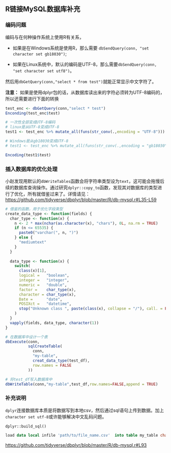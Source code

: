 ## R链接MySQL数据库补充

### 编码问题

编码与在何种操作系统上使用R有关系，

- 如果是在Windows系统是使用R，那么需要 `dbSendQuery(conn, "set character set gb18030")`;

- 如果在Linux系统中，默认的编码是UTF-8，那么需要`dbSendQuery(conn, "set character set utf8")`。

然后用`dbGetQuery(conn,"select * from test")`就能正常显示中文字符了。

**注意：** 如果是使用dplyr包的话，从数据库读出来的字符必须转为UTF-8编码的，所以还需要进行下面的转换

```R
test_enc <- dbGetQuery(conn,"select * test")
Enconding(test_enc$test)

# 一次性全部变成UTF-8编码
# linux是从UTF-8变成UTF-8
test1 <- test_enc %>% mutate_all(funs(str_conv(.,encoding = "UTF-8")))

# Windows是从gb18030变成UTF-8
# test1 <- test_enc %>% mutate_all(funs(str_conv(.,encoding = "gb18030")))

Encoding(test1$test)
```
### 插入数据库的优化处理

小赵发现用默认的`dbWriteTables`函数会将字符串类型设为`text`，这可能会拖慢后续的数据库查询操作。通过研究`dplyr::copy_to`函数，发现其对数据库的类型进行了优化，所有就借鉴过来了。详情请见：<https://github.com/tidyverse/dbplyr/blob/master/R/db-mysql.r#L35-L59> 

```R
# 借鉴的函数，用于优化字段类型
create_data_type <- function(fields) {
  char_type <- function(x) {
    n <- 2 * max(nchar(as.character(x), "chars"), 0L, na.rm = TRUE)
    if (n <= 65535) {
      paste0("varchar(", n, ")")
    } else {
      "mediumtext"
    }
  }
  
  data_type <- function(x) {
    switch(
      class(x)[1],
      logical =   "boolean",
      integer =   "integer",
      numeric =   "double",
      factor =    char_type(x),
      character = char_type(x),
      Date =      "date",
      POSIXct =   "datetime",
      stop("Unknown class ", paste(class(x), collapse = "/"), call. = FALSE)
    )
  }
  vapply(fields, data_type, character(1))
}

# 在数据库中设计一个表
dbExecute(conn,
          sqlCreateTable(
            conn,
            "my-table",
            creat_data_type(test_df),
            row.names = FALSE
          ))

# 将test_df写入数据库中
dbWriteTable(conn,"my-table",test_df,row.names=FALSE,append = TRUE)

```

### 补充说明

`dplyr`连接数据库本质是将数据写到本地csv，然后通过sql语句上传到数据。加上`character set utf-8`或许能够解决中文乱码问题。

`dplyr::build_sql()`

```sql
load data local infile 'path/to/file_name.csv'  into table my_table character set utf8;
````

<https://github.com/tidyverse/dbplyr/blob/master/R/db-mysql.r#L93>

